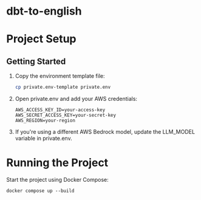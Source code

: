 # dbt-to-english

# Project Setup  

## Getting Started  

1. Copy the environment template file:  
   ```sh
   cp private.env-template private.env
   ```

2. Open private.env and add your AWS credentials:
    ```
    AWS_ACCESS_KEY_ID=your-access-key  
    AWS_SECRET_ACCESS_KEY=your-secret-key  
    AWS_REGION=your-region  
    ```

3. If you're using a different AWS Bedrock model, update the LLM_MODEL variable in private.env.

# Running the Project

Start the project using Docker Compose:

```
docker compose up --build
```